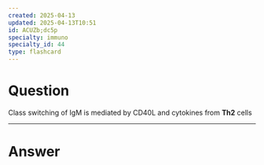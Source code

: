 ```yaml
---
created: 2025-04-13
updated: 2025-04-13T10:51
id: ACUZb;dc5p
specialty: immuno
specialty_id: 44
type: flashcard
---
```


# Question
Class switching of IgM is mediated by CD40L and cytokines from **Th2** cells

---

# Answer
